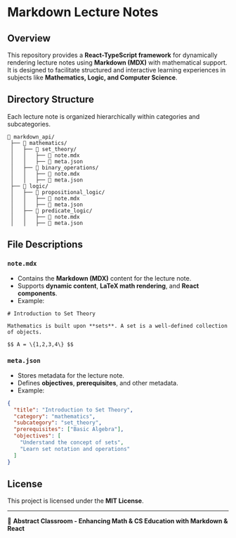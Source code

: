 # Markdown Lecture Notes

## Overview
This repository provides a **React-TypeScript framework** for dynamically rendering lecture notes using **Markdown (MDX)** with mathematical support. It is designed to facilitate structured and interactive learning experiences in subjects like **Mathematics, Logic, and Computer Science**.

## Directory Structure
Each lecture note is organized hierarchically within categories and subcategories.

```
📂 markdown_api/
 ├── 📂 mathematics/
 │   ├── 📂 set_theory/
 │   │   ├── 📝 note.mdx
 │   │   ├── 📄 meta.json
 │   ├── 📂 binary_operations/
 │   │   ├── 📝 note.mdx
 │   │   ├── 📄 meta.json
 ├── 📂 logic/
 │   ├── 📂 propositional_logic/
 │   │   ├── 📝 note.mdx
 │   │   ├── 📄 meta.json
 │   ├── 📂 predicate_logic/
 │   │   ├── 📝 note.mdx
 │   │   ├── 📄 meta.json
```

## File Descriptions
### `note.mdx`
- Contains the **Markdown (MDX)** content for the lecture note.
- Supports **dynamic content**, **LaTeX math rendering**, and **React components**.
- Example:

```mdx
# Introduction to Set Theory

Mathematics is built upon **sets**. A set is a well-defined collection of objects.

$$ A = \{1,2,3,4\} $$
```

### `meta.json`
- Stores metadata for the lecture note.
- Defines **objectives**, **prerequisites**, and other metadata.
- Example:

```json
{
  "title": "Introduction to Set Theory",
  "category": "mathematics",
  "subcategory": "set_theory",
  "prerequisites": ["Basic Algebra"],
  "objectives": [
    "Understand the concept of sets",
    "Learn set notation and operations"
  ]
}
```



## License
This project is licensed under the **MIT License**.

---
🚀 **Abstract Classroom - Enhancing Math & CS Education with Markdown & React**

